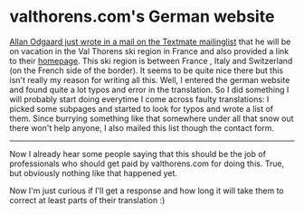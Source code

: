 # valthorens.com's German website

[Allan Odgaard just wrote in a mail on the Textmate mailinglist](http://article.gmane.org/gmane.editors.textmate.general/7582) that he will be on vacation in the Val Thorens ski region in France and also provided a link to their [homepage](http://www.valthorens.com/). This ski region is between France , Italy and Switzerland (on the French side of the border). It seems to be quite nice there but this isn't really my reason for writing all this. Well, I entered the german website and found quite a lot typos and error in the translation. So I did something I will probably start doing everytime I come across faulty translations: I picked some subpages and started to look for typos and wrote a list of them. Since burrying something like that somewhere under all that snow out there won't help anyone, I also mailed this list though the contact form.

-------------------------------



Now I already hear some people saying that this should be the job of professionals who should get paid by valthorens.com for doing this. True, but obviously nothing like that happened yet.



Now I'm just curious if I'll get a response and how long it will take them to correct at least parts of their translation :)
